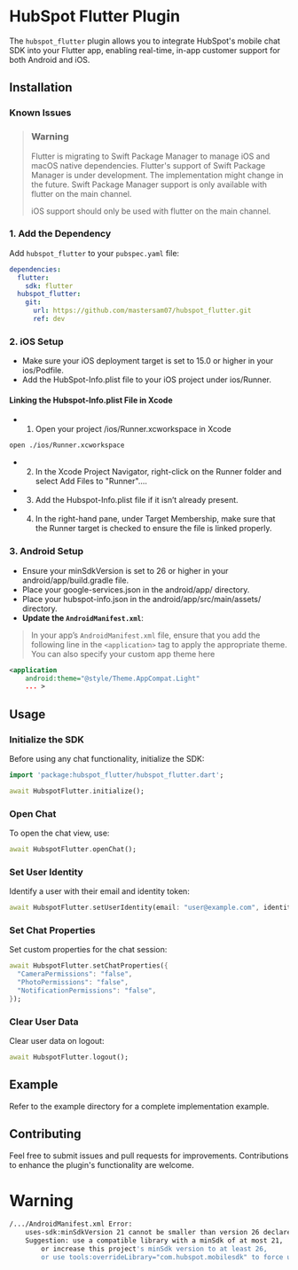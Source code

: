 # HubSpot Flutter Plugin

The `hubspot_flutter` plugin allows you to integrate HubSpot's mobile chat SDK into your Flutter app, enabling real-time, in-app customer support for both Android and iOS.

## Installation

### Known Issues

> ### Warning
>
>Flutter is migrating to Swift Package Manager to manage iOS and macOS native dependencies. Flutter's support of Swift Package Manager is under development. The implementation might change in the future. Swift Package Manager support is only available with flutter on the main channel.
>
> iOS support should only be used with flutter on the main channel.

### 1. Add the Dependency

Add `hubspot_flutter` to your `pubspec.yaml` file:

```yaml
dependencies:
  flutter:
    sdk: flutter
  hubspot_flutter:
    git:
      url: https://github.com/mastersam07/hubspot_flutter.git
      ref: dev
```

### 2. iOS Setup

- Make sure your iOS deployment target is set to 15.0 or higher in your ios/Podfile.
- Add the HubSpot-Info.plist file to your iOS project under ios/Runner.

#### Linking the Hubspot-Info.plist File in Xcode

- 1. Open your project /ios/Runner.xcworkspace in Xcode
```sh
open ./ios/Runner.xcworkspace
```
- 2. In the Xcode Project Navigator, right-click on the Runner folder and select Add Files to "Runner"....
- 3. Add the Hubspot-Info.plist file if it isn’t already present.
- 4. In the right-hand pane, under Target Membership, make sure that the Runner target is checked to ensure the file is linked properly.


### 3. Android Setup

- Ensure your minSdkVersion is set to 26 or higher in your android/app/build.gradle file.
- Place your google-services.json in the android/app/ directory.
- Place your hubspot-info.json in the android/app/src/main/assets/ directory.
- **Update the `AndroidManifest.xml`**:
> In your app’s `AndroidManifest.xml` file, ensure that you add the following line in the `<application>` tag to apply the appropriate theme.
> You can also specify your custom app theme here
```xml
<application
    android:theme="@style/Theme.AppCompat.Light"
    ... >
```



## Usage

### Initialize the SDK

Before using any chat functionality, initialize the SDK:

```dart
import 'package:hubspot_flutter/hubspot_flutter.dart';

await HubspotFlutter.initialize();
```

### Open Chat

To open the chat view, use:

```dart
await HubspotFlutter.openChat();
```

### Set User Identity

Identify a user with their email and identity token:

```dart
await HubspotFlutter.setUserIdentity(email: "user@example.com", identityToken: "identityToken123");
```

### Set Chat Properties

Set custom properties for the chat session:

```dart
await HubspotFlutter.setChatProperties({
  "CameraPermissions": "false",
  "PhotoPermissions": "false",
  "NotificationPermissions": "false",
});
```

### Clear User Data

Clear user data on logout:

```dart
await HubspotFlutter.logout();
```

## Example
Refer to the example directory for a complete implementation example.

## Contributing
Feel free to submit issues and pull requests for improvements. Contributions to enhance the plugin's functionality are welcome.

# Warning

```sh
/.../AndroidManifest.xml Error:
	uses-sdk:minSdkVersion 21 cannot be smaller than version 26 declared in library [com.hubspot.mobilechatsdk:mobile-chat-sdk-android:1.0.3] /Users/codefarmer/.gradle/caches/transforms-3/cc158e89eb26b58120b42c3d31b601f0/transformed/jetified-mobile-chat-sdk-android-1.0.3/AndroidManifest.xml as the library might be using APIs not available in 21
	Suggestion: use a compatible library with a minSdk of at most 21,
		or increase this project's minSdk version to at least 26,
		or use tools:overrideLibrary="com.hubspot.mobilesdk" to force usage (may lead to runtime failures)
```
